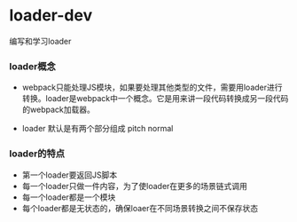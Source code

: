 # loader-dev
编写和学习loader

### loader概念

- webpack只能处理JS模块，如果要处理其他类型的文件，需要用loader进行转换。loader是webpack中一个概念。它是用来讲一段代码转换成另一段代码的webpack加载器。

- loader 默认是有两个部分组成 pitch normal

### loader的特点

- 第一个loader要返回JS脚本
- 每一个loader只做一件内容，为了使loader在更多的场景链式调用
- 每一个loader都是一个模块
- 每个loader都是无状态的，确保loaer在不同场景转换之间不保存状态

